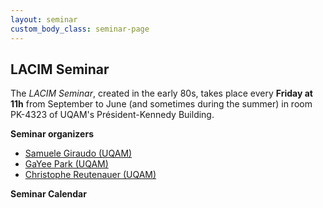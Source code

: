 ```yaml
---
layout: seminar
custom_body_class: seminar-page
---
```


## LACIM Seminar

The *LACIM Seminar*, created in the early 80s,
takes place every **Friday at 11h** from September to June (and sometimes during the summer)
in room PK-4323 of UQAM's Président-Kennedy Building.

**Seminar organizers**
- [Samuele Giraudo (UQAM)](https://igm.univ-mlv.fr/~giraudo/Home.html)
- [GaYee Park (UQAM)](https://sites.google.com/view/gayeepark/home)
- [Christophe Reutenauer (UQAM)](https://reutenauer.math.uqam.ca/)

**Seminar Calendar**

